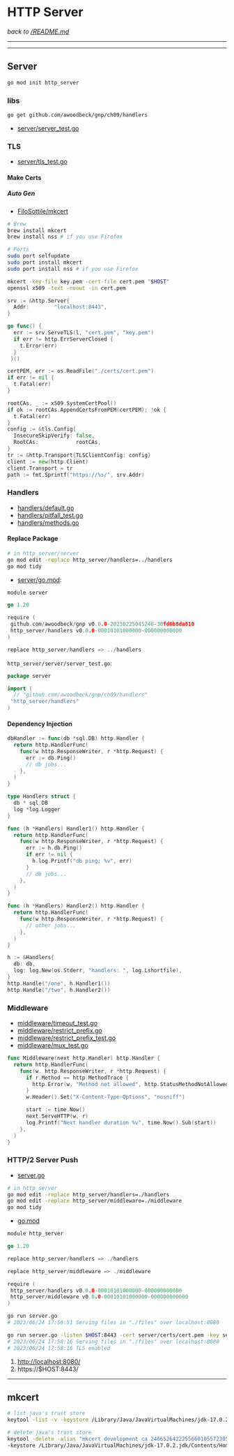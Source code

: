# HTTP Server

_back to [/README.md](/README.md)_

---

---

## Server

```bash
go mod init http_server
```

### libs

```bash
go get github.com/awoodbeck/gnp/ch09/handlers
```

- [server/server_test.go](server/server_test.go)

### TLS

- [server/tls_test.go](server/tls_test.go)

#### Make Certs

##### Auto Gen

- [FiloSottile/mkcert](https://github.com/FiloSottile/mkcert)

```bash
# Brew
brew install mkcert
brew install nss # if you use Firefox

# Ports
sudo port selfupdate
sudo port install mkcert
sudo port install nss # if you use Firefox
```

```bash
mkcert -key-file key.pem -cert-file cert.pem "$HOST"
openssl x509 -text -noout -in cert.pem
```

```go
srv := &http.Server{
  Addr:        "localhost:8443",
}

go func() {
  err := srv.ServeTLS(l, "cert.pem", "key.pem")
  if err != http.ErrServerClosed {
    t.Error(err)
  }
 }()
```

```go
certPEM, err := os.ReadFile("./certs/cert.pem")
if err != nil {
  t.Fatal(err)
}

rootCAs, _ := x509.SystemCertPool()
if ok := rootCAs.AppendCertsFromPEM(certPEM); !ok {
  t.Fatal(err)
}
config := &tls.Config{
  InsecureSkipVerify: false,
  RootCAs:            rootCAs,
}
tr := &http.Transport{TLSClientConfig: config}
client := new(http.Client)
client.Transport = tr
path := fmt.Sprintf("https://%s/", srv.Addr)
```

### Handlers

- [handlers/default.go](handlers/default.go)
- [handlers/pitfall_test.go](handlers/pitfall_test.go)
- [handlers/methods.go](handlers/methods.go)

#### Replace Package

```bash
# in http_server/server
go mod edit -replace http_server/handlers=../handlers
go mod tidy
```

- [server/go.mod](server/go.mod):

```go
module server

go 1.20

require (
 github.com/awoodbeck/gnp v0.0.0-20230225045246-30fd6b8da810
 http_server/handlers v0.0.0-00010101000000-000000000000
)

replace http_server/handlers => ../handlers
```

`http_server/server/server_test.go`:

```go
package server

import (
  // "github.com/awoodbeck/gnp/ch09/handlers"
 "http_server/handlers"
)
```

#### Dependency Injection

```go
dbHandler := func(db *sql.DB) http.Handler {
  return http.HandlerFunc(
    func(w http.ResponseWriter, r *http.Request) {
      err := db.Ping()
      // db jobs...
    },
  )
}
```

```go
type Handlers struct {
  db * sql.DB
  log *log.Logger
}

func (h *Handlers) Handler1() http.Handler {
  return http.HandlerFunc(
    func(w http.ResponseWriter, r *http.Request) {
      err := h.db.Ping()
      if err != nil {
        h.log.Printf("db ping: %v", err)
      }
      // db jobs...
    },
  )
}

func (h *Handlers) Handler2() http.Handler {
  return http.HandlerFunc(
    func(w http.ResponseWriter, r *http.Request) {
      // other jobs...
    },
  )
}
```

```go
h := &Handlers{
  db: db,
  log: log.New(os.Stderr, "handlers: ", log.Lshortfile),
}
http.Handle("/one", h.Handler1())
http.Handle("/two", h.Handler2())
```

### Middleware

- [middleware/timeout_test.go](middleware/timeout_test.go)
- [middleware/restrict_prefix.go](middleware/restrict_prefix.go)
- [middleware/restrict_prefix_test.go](middleware/restrict_prefix_test.go)
- [middleware/mux_test.go](middleware/mux_test.go)

```go
func Middleware(next http.Handler) http.Handler {
  return http.HandlerFunc(
    func(w. http.ResponseWriter, r *http.Request) {
      if r.Method == http.MethodTrace {
        http.Error(w, "Method not allowed", http.StatusMethodNotAllowed)
      }
      w.Header().Set("X-Content-Type-Options", "nosniff")

      start := time.Now()
      next.ServeHTTP(w, r)
      log.Printf("Next handler duration %v", time.Now().Sub(start))
    },
  )
}
```

### HTTP/2 Server Push

- [server.go](server.go)

```bash
# in http_server
go mod edit -replace http_server/handlers=./handlers
go mod edit -replace http_server/middleware=./middleware
go mod tidy
```

- [go.mod](go.mod)

```go
module http_server

go 1.20

replace http_server/handlers => ./handlers

replace http_server/middleware => ./middleware

require (
 http_server/handlers v0.0.0-00010101000000-000000000000
 http_server/middleware v0.0.0-00010101000000-000000000000
)
```

```bash
go run server.go
# 2023/06/24 17:56:51 Serving files in "./files" over localhost:8080

go run server.go -listen $HOST:8443 -cert server/certs/cert.pem -key server/certs/key.pem
# 2023/06/24 17:58:16 Serving files in "./files" over localhost:8080
# 2023/06/24 17:58:16 TLS enabled
```

1. [http://localhost:8080/](http://localhost:8080/)
2. https://$HOST:8443/

---

## mkcert

```bash
# list java's trust store
keytool -list -v -keystore /Library/Java/JavaVirtualMachines/jdk-17.0.2.jdk/Contents/Home/lib/security/cacerts | less

# delete java's trust store
keytool -delete -alias "mkcert development ca 246652642225566010557230547171438441732" \
-keystore /Library/Java/JavaVirtualMachines/jdk-17.0.2.jdk/Contents/Home/lib/security/cacerts
```
